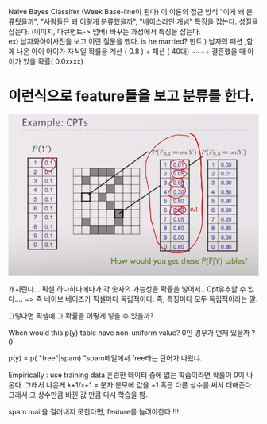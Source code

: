Naive Bayes Classifer (Week Base-line이 된다) 
이 이론의 접근 방식
"이게 왜 분류됬을까", "사람들은 왜 이렇게 분류했을까", "베이스라인 개념"
특징을 잡는다. 성질을 잡는다. 
(이미지, 다큐먼트-> 넘버) 바꾸는 과정에서 특징을 잡는다.  
ex) 남자와아이사진을 보고 이런 질문을 했다. 
is he married? 
힌트 ) 남자의 패션 ,함께 나온 아이
아이가 자식일 확률을 계산 ( 0.8 ) + 패션 ( 40대) ~~~+ 결혼했을 때 아이가 있을 확률( 0.0xxxx) 
# 이런식으로 feature들을 보고 분류를 한다.
![feature](img/feature.PNG)


  
개지린다... 
픽셀 하나하나에다가 각 숫자의 가능성을 확률을 넣어서.. Cpt유추할 수 있다....
=> 즉 네이브 베이즈가 픽셀마다 독립적이다. 즉, 특징마다 모두 독립적이라는 말. 

그렇다면 픽셀에 그 확률을 어떻게 넣을 수 있을까? 

When would this p(y) table have non-uniform value?
0인 경우가 언제 있을까  ?  0 

p(y) = p( "free"|spam)  "spam메일에서 free라는 단어가 나왔냐. 

Empirically : use training data 
훈련한 데이터 중에 없는 학습이라면 확률이 0이 나온다. 
그래서 나온게  k+1/x+1 = 분자 분모에 값을 +1 혹은 다른 상수를 써서 더해준다. 
그래서 그 상수만큼 바뀐 값 만큼 다시 학습을 함. 

spam mail을 걸러내지 못한다면, feature를 늘려야한다 !!! 
